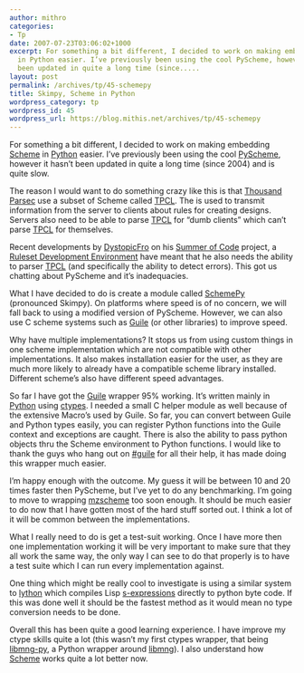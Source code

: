 ```yaml
---
author: mithro
categories:
- Tp
date: 2007-07-23T03:06:02+1000
excerpt: For something a bit different, I decided to work on making embedding Scheme
  in Python easier. I’ve previously been using the cool PyScheme, however it hasn’t
  been updated in quite a long time (since.....
layout: post
permalink: /archives/tp/45-schemepy
title: Skimpy, Scheme in Python
wordpress_category: tp
wordpress_id: 45
wordpress_url: https://blog.mithis.net/archives/tp/45-schemepy
---
```


<div >
<p>For something a bit different, I decided to work on making embedding <a href="http://www.schemers.org/">Scheme</a> in <a href="http://www.python.org/" title="Python">Python</a> easier. I’ve previously been using the cool <a href="http://http://hkn.eecs.berkeley.edu/~dyoo/python/pyscheme/" title="PyScheme">PyScheme</a>, however it hasn’t been updated in quite a long time (since 2004) and is quite slow.</p>
<p>The reason I would want to do something crazy like this is that <a href="http://www.thousandparsec.net/">Thousand Parsec</a> use a subset of Scheme called <a href="http://www.thousandparsec.net/tp/dev/documents/ncl.php" title="TPCL">TPCL</a>. The is used to transmit information from the server to clients about rules for creating designs. Servers also need to be able to parse <a href="http://www.thousandparsec.net/tp/dev/documents/ncl.php" title="TPCL">TPCL</a> for “dumb clients” which can’t parse <a href="http://www.thousandparsec.net/tp/dev/documents/ncl.php" title="TPCL">TPCL</a> for themselves.</p>
<p>Recent developments by <a href="http://dystopicfro.blogspot.com/index.html" title="Fro's Blog">DystopicFro</a> on his <a href="http://code.google.com/soc" title="Summer of Code">Summer of Code</a> project, a <a href="http://git.thousandparsec.net/gitweb/gitweb.cgi?p=tpruledev.git;a=summary">Ruleset</a><a href="http://git.thousandparsec.net/gitweb/gitweb.cgi?p=tpruledev.git;a=summary"> Development Environment</a> have meant that he also needs the ability to parser <a href="http://www.thousandparsec.net/tp/dev/documents/ncl.php" title="TPCL">TPCL</a> (and specifically the ability to detect errors). This got us chatting about PyScheme and it’s inadequacies.</p>
<p>What I have decided to do is create a module called <a href="http://git.thousandparsec.net/gitweb/gitweb.cgi?p=schemepy.git;a=summary">SchemePy</a> (pronounced Skimpy). On platforms where speed is of no concern, we will fall back to using a modified version of PyScheme. However, we can also use C scheme systems such as <a href="http://www.gnu.org/software/guile/guile.html" title="Guile">Guile</a> (or other libraries) to improve speed.</p>
<p>Why have multiple implementations? It stops us from using custom things in one scheme implementation which are not compatible with other implementations. It also makes installation easier for the user, as they are much more likely to already have a compatible scheme library installed. Different scheme’s also have different speed advantages.</p>
<p>So far I have got the <a href="http://www.gnu.org/software/guile/guile.html" title="Guile">Guile</a> wrapper 95% working. It’s written mainly in <a href="http://www.python.org/" title="Python">Python</a> using <a href="http://python.net/crew/theller/ctypes/" title="Ctypes">ctypes</a>. I needed a small C helper module as well because of the extensive Macro’s used by Guile. So far, you can convert between Guile and Python types easily, you can register Python functions into the Guile context and exceptions are caught. There is also the ability to pass  python objects thru the Scheme environment to Python functions. I would like to thank the guys who hang out on <a href="irc://irc.freenode.org/#guile">#guile</a> for all their help, it has made doing this wrapper much easier.</p>
<p>I’m happy enough with the outcome. My guess it will be between 10 and 20 times faster then PyScheme, but I’ve yet to do any benchmarking. I’m going to move to wrapping <a href="http://www.plt-scheme.org/software/mzscheme/">mzscheme</a> too soon enough. It should be much easier to do now that I have gotten most of the hard stuff sorted out. I think a lot of it will be common between the implementations.</p>
<p>What I really need to do is get a test-suit working. Once I have more then one implementation working  it will be very important to make sure that they all work the same way, the only way I can see to do that properly is to have a test suite which I can run every implementation against.</p>
<p>One thing which might be really cool to investigate is using a similar system to <a href="http://web.archive.org/web/20040607171956/http://www.caddr.com/code/lython/">lython</a> which compiles Lisp <a href="http://en.wikipedia.org/wiki/Sexp">s-expressions</a> directly to python byte code. If this was done well it should be the fastest method as it would mean no type conversion needs to be done.</p>
<p>Overall this has been quite a good learning experience. I have improve my ctype skills quite a lot (this wasn’t my first ctypes wrapper, that being <a href="http://git.thousandparsec.net/repos/libmng-py/doc/" title="libmng-py">libmng-py</a>, a Python wrapper around <a href="http://www.libmng.com/">libmng</a>). I also understand how <a href="http://www.schemers.org/">Scheme</a> works quite a lot better now.</p>
</div>